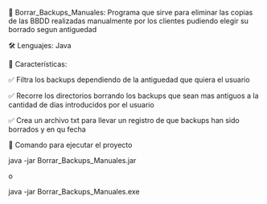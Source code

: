 📌 Borrar_Backups_Manuales: Programa que sirve para eliminar las copias de las BBDD realizadas manualmente por los clientes pudiendo elegir su borrado segun antiguedad 

🛠️ Lenguajes: Java

📜 Características:

✅ Filtra los backups dependiendo de la antiguedad que quiera el usuario

✅ Recorre los directorios borrando los backups que sean mas antiguos a la cantidad de dias introducidos por el usuario

✅ Crea un archivo txt para llevar un registro de que backups han sido borrados y en qu fecha

🚀 Comando para ejecutar el proyecto

java -jar Borrar_Backups_Manuales.jar

o

java -jar Borrar_Backups_Manuales.exe
